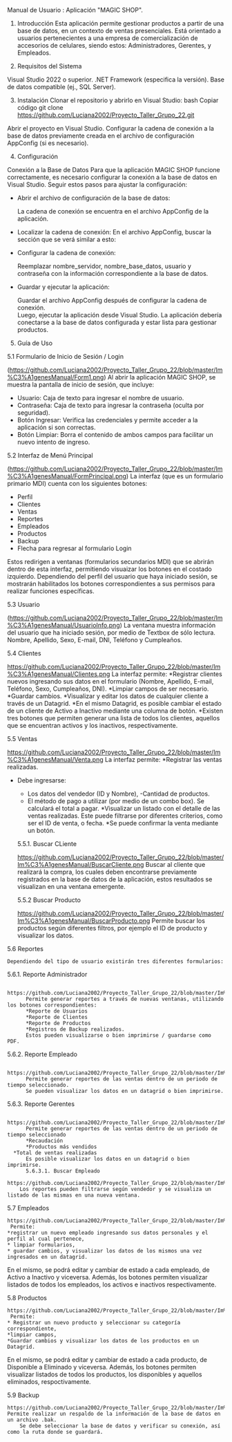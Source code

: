 
Manual de Usuario : Aplicación "MAGIC SHOP".
1. Introducción
Esta aplicación permite gestionar productos a partir de una base de datos, en un contexto de ventas presenciales. 
Está orientado a usuarios pertenecientes a una empresa de comercialización de accesorios de celulares, siendo estos: 
Administradores, Gerentes, y Empleados.

2. Requisitos del Sistema

Visual Studio 2022 o superior.
.NET Framework (especifica la versión).
Base de datos compatible (ej., SQL Server).

3. Instalación
Clonar el repositorio y abrirlo en Visual Studio:
bash
Copiar código
git clone https://github.com/Luciana2002/Proyecto_Taller_Grupo_22.git

Abrir el proyecto en Visual Studio.
Configurar la cadena de conexión a la base de datos previamente creada en el archivo de configuración AppConfig (si es necesario).


4. Configuración

Conexión a la Base de Datos
Para que la aplicación MAGIC SHOP funcione correctamente, es necesario configurar la conexión a la base de datos en Visual Studio. Seguir estos pasos para ajustar la configuración:

 * Abrir el archivo de configuración de la base de datos:

	  La cadena de conexión se encuentra en el archivo AppConfig de la aplicación.

 * Localizar la cadena de conexión:
	  En el archivo AppConfig, buscar la sección <connectionStrings> que se verá similar a esto: 
	    
    <connectionStrings>
  		<add name="DefaultConnection" connectionString="Server=nombre_servidor;Database=nombre_base_datos;User Id=usuario;Password=contraseña;" providerName="System.Data.SqlClient" />
	  </connectionStrings>

 * Configurar la cadena de conexión:

    Reemplazar nombre_servidor, nombre_base_datos, usuario y contraseña con la información correspondiente a la base de datos.

 * Guardar y ejecutar la aplicación:

    Guardar el archivo AppConfig después de configurar la cadena de conexión.  
    Luego, ejecutar la aplicación desde Visual Studio. La aplicación debería conectarse a la base de datos configurada y estar lista para gestionar productos.

5. Guía de Uso
   
5.1 Formulario de Inicio de Sesión / Login

(https://github.com/Luciana2002/Proyecto_Taller_Grupo_22/blob/master/Im%C3%A1genesManual/Form1.png)
Al abrir la aplicación MAGIC SHOP, se muestra la pantalla de inicio de sesión, que incluye:

* Usuario: Caja de texto para ingresar el nombre de usuario.
* Contraseña: Caja de texto para ingresar la contraseña (oculta por seguridad).
* Botón Ingresar: Verifica las credenciales y permite acceder a la aplicación si son correctas.
* Botón Limpiar: Borra el contenido de ambos campos para facilitar un nuevo intento de ingreso.

5.2 Interfaz de Menú Principal

(https://github.com/Luciana2002/Proyecto_Taller_Grupo_22/blob/master/Im%C3%A1genesManual/FormPrincipal.png)
La interfaz (que es un formulario primario MDI) cuenta con los siguientes botones:
* Perfil
* Clientes
* Ventas
* Reportes
* Empleados
* Productos
* Backup
* Flecha para regresar al formulario Login

Estos redirigen a ventanas (formularios secundarios MDI) que se abrirán dentro de esta interfaz, permitiendo visuaizar los botones en el costado izquierdo.
Dependiendo del perfil del usuario que haya iniciado sesión, se mostrarán habilitados los botones correspondientes a sus permisos para realizar funciones específicas.

5.3 Usuario

(https://github.com/Luciana2002/Proyecto_Taller_Grupo_22/blob/master/Im%C3%A1genesManual/UsuarioInfo.png)
La ventana muestra información del usuario que ha iniciado sesión, por medio de Textbox de sólo lectura. 
Nombre, Apellido, Sexo, E-mail, DNI, Teléfono y Cumpleaños.

5.4 Clientes

https://github.com/Luciana2002/Proyecto_Taller_Grupo_22/blob/master/Im%C3%A1genesManual/Clientes.png
La interfaz permite:
*Registrar clientes nuevos ingresando sus datos en el formulario (Nombre, Apellido, E-mail, Teléfono, Sexo, Cumpleaños, DNI).
*Limpiar campos de ser necesario.
*Guardar cambios.
*Visualizar y editar los datos de cualquier cliente a través de un Datagrid.
*En el mismo Datagrid, es posible cambiar el estado de un cliente de Activo a Inactivo mediante una columna de botón.
*Existen tres botones que permiten generar una lista de todos los clientes, aquellos que se encuentran activos y los inactivos, respectivamente.

5.5 Ventas

https://github.com/Luciana2002/Proyecto_Taller_Grupo_22/blob/master/Im%C3%A1genesManual/Venta.png
La interfaz permite:
*Registrar las ventas realizadas.
* Debe ingresarse: 
	- Los datos del vendedor (ID y Nombre),
	 -Cantidad de productos.	
	- El método de pago a utilizar (por medio de un combo box).
Se calculará el total a pagar.
*Visualizar un listado con el detalle de las ventas realizadas. Este puede filtrarse por diferentes criterios, como ser el ID de venta, o fecha.
*Se puede confirmar la venta mediante un botón.

	5.5.1. Buscar CLiente

	https://github.com/Luciana2002/Proyecto_Taller_Grupo_22/blob/master/Im%C3%A1genesManual/BuscarCliente.png
    	Buscar al cliente que realizará la compra, los cuales deben encontrarse previamente registrados en la base de datos de la aplicación, 
	estos resultados se visualizan en una ventana emergente. 

  	5.5.2 Buscar Producto

	https://github.com/Luciana2002/Proyecto_Taller_Grupo_22/blob/master/Im%C3%A1genesManual/BuscarProducto.png
        Permite buscar los productos según diferentes filtros, por ejemplo el ID de producto y visualizar los datos.

5.6 Reportes
    
    Dependiendo del tipo de usuario existirán tres diferentes formularios:
   
   5.6.1. Reporte Administrador
          
	  https://github.com/Luciana2002/Proyecto_Taller_Grupo_22/blob/master/Im%C3%A1genesManual/ReporteAdministrador.png
          Permite generar reportes a través de nuevas ventanas, utilizando los botones correspondientes:
          *Reporte de Usuarios
          *Reporte de Clientes
          *Reporte de Productos
          *Registros de Backup realizados.
          Estos pueden visualizarse o bien imprimirse / guardarse como PDF.
  
   5.6.2. Reporte Empleado
	  
   	  https://github.com/Luciana2002/Proyecto_Taller_Grupo_22/blob/master/Im%C3%A1genesManual/ReporteEmpleado.png
          Permite generar reportes de las ventas dentro de un periodo de tiempo seleccionado.
          Se pueden visualizar los datos en un datagrid o bien imprimirse. 
  
  5.6.3. Reporte Gerentes
  
	  https://github.com/Luciana2002/Proyecto_Taller_Grupo_22/blob/master/Im%C3%A1genesManual/ReporteGerente.png
          Permite generar reportes de las ventas dentro de un periodo de tiempo seleccionado
          *Recaudación
          *Productos más vendidos
	  *Total de ventas realizadas
          Es posible visualizar los datos en un datagrid o bien imprimirse.
          5.6.3.1. Buscar Empleado
	  https://github.com/Luciana2002/Proyecto_Taller_Grupo_22/blob/master/Im%C3%A1genesManual/BuscarEmpleado.png
		Los reportes pueden filtrarse según vendedor y se visualiza un listado de las mismas en una nueva ventana.

5.7 Empleados
	
 	https://github.com/Luciana2002/Proyecto_Taller_Grupo_22/blob/master/Im%C3%A1genesManual/Empleados.png
     Permite:
	*registrar un nuevo empleado ingresando sus datos personales y el perfil al cual pertenece,
	* limpiar formularios, 
	* guardar cambios, y visualizar los datos de los mismos una vez ingresados en un datagrid.
En el mismo, se podrá editar y cambiar de estado a cada empleado, de Activo a Inactivo y viceversa. 
Además, los botones permiten visualizar listados de todos los empleados, los activos e inactivos respectivamente.

5.8 Productos
	
 	https://github.com/Luciana2002/Proyecto_Taller_Grupo_22/blob/master/Im%C3%A1genesManual/Productos.png
     Permite:		
	* Registrar un nuevo producto y seleccionar su categoría correspondiente,
 	*limpiar campos, 
	*Guardar cambios y visualizar los datos de los productos en un Datagrid.
En el mismo, se podrá editar y cambiar de estado a cada producto, de Disponible a Eliminado y viceversa.
Además, los botones permiten visualizar listados de todos los productos, los disponibles y aquellos eliminados, respoctivamente.

5.9 Backup
	
 	https://github.com/Luciana2002/Proyecto_Taller_Grupo_22/blob/master/Im%C3%A1genesManual/Backup.png
	Permite realizar un respaldo de la información de la base de datos en un archivo .bak.
        Se debe seleccionar la base de datos y verificar su conexión, así como la ruta donde se guardará.


